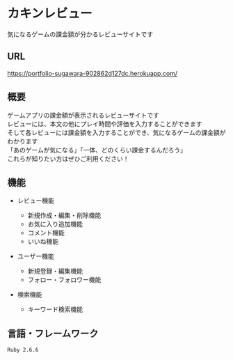 # カキンレビュー
気になるゲームの課金額が分かるレビューサイトです  
  
## URL
https://portfolio-sugawara-902862d127dc.herokuapp.com/  
  
## 概要  
ゲームアプリの課金額が表示されるレビューサイトです<br>
レビューには、本文の他にプレイ時間や評価を入力することができます<br>
そして各レビューには課金額を入力することができ、気になるゲームの課金額がわかります<br>
「あのゲームが気になる」「一体、どのくらい課金するんだろう」<br>
これらが知りたい方はぜひご利用ください！
  
## 機能 
* レビュー機能
  * 新規作成・編集・削除機能
  * お気に入り追加機能
  * コメント機能
  * いいね機能

* ユーザー機能
  * 新規登録・編集機能 
  * フォロー・フォロワー機能

* 検索機能
  * キーワード検索機能

## 言語・フレームワーク  
`Ruby 2.6.6`
